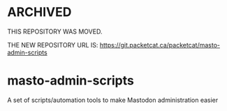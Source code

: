 # ARCHIVED

THIS REPOSITORY WAS MOVED.

THE NEW REPOSITORY URL IS: https://git.packetcat.ca/packetcat/masto-admin-scripts

# masto-admin-scripts
A set of scripts/automation tools to make Mastodon administration easier
